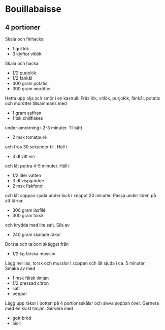 # Bouillabaisse
## 4 portioner

Skala och finhacka

* 1 gul lök
* 3 klyftor vitlök

Skala och hacka

* 1/2 purjolök
* 1/2 fänkål
* 400 gram potatis
* 300 gram morötter

Hetta upp olja och smör i en kastrull. Fräs lök, vitlök, purjolök, fänkål, potatis och morötter tillsammans med

* 1 gram saffran
* 1 tsk chiliflakes

under omrörning i 2-3 minuter. Tillsätt

* 2 msk tomatpuré

och fräs 30 sekunder till. Häll i

* 3 dl vitt vin

och låt puttra 4-5 minuter. Häll i

* 1/2 liter vatten
* 3 dl vispgrädde
* 2 msk fiskfond

och låt soppan sjuda under lock i knappt 20 minuter. Passa under tiden på att tärna:

* 300 gram laxfilé
* 300 gram torsk

och krydda med lite salt. Sila av

* 240 gram skalade räkor

Borsta och ta bort skägget från 

* 1/2 kg färska musslor

Lägg ner lax, torsk och musslor i soppan och låt sjuda i ca. 5 minuter. Smaka av med

* 1 msk färsk timjan
* 1/2 pressad citron
* salt
* peppar

Lägg upp räkor i botten på 4 portionsskålar och sleva soppan över. Garnera med en kvist timjan. Servera med

* gott bröd
* aioli
